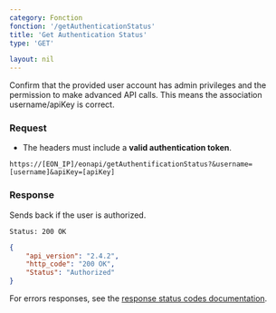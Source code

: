 ```yaml
---
category: Fonction
fonction: '/getAuthenticationStatus'
title: 'Get Authentication Status'
type: 'GET'

layout: nil
---
```


Confirm that the provided user account has admin privileges and the permission to make advanced API calls. This means the association username/apiKey is correct.

### Request

* The headers must include a **valid authentication token**.
```http
https://[EON_IP]/eonapi/getAuthentificationStatus?&username=[username]&apiKey=[apiKey]
```

### Response

Sends back if the user is authorized.

```Status: 200 OK```
``` json
{
    "api_version": "2.4.2",
    "http_code": "200 OK", 
    "Status": "Authorized"
}
```

For errors responses, see the [response status codes documentation](#response-status-codes).